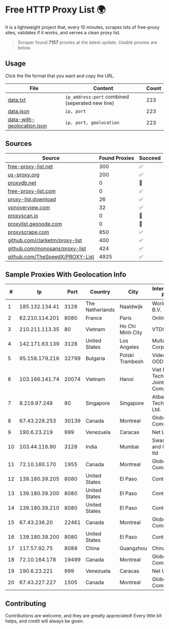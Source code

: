
# Free HTTP Proxy List 🌍

It is a lightweight project that, every 10 minutes, scrapes lots of free-proxy sites, validates if it works, and serves a clean proxy list.


> Scraper found **7157** proxies at the latest update. Usable proxies are below.

## Usage

Click the file format that you want and copy the URL.


|File|Content|Count|
|----|-------|-----|
|[data.txt](https://raw.githubusercontent.com/themiralay/Proxy-List-World/master/data.txt)|`ip_address:port` combined (seperated new line)|223|
|[data.json](https://raw.githubusercontent.com/themiralay/Proxy-List-World/master/data.json)|`ip, port`|223|
|[data-with-geolocation.json](https://raw.githubusercontent.com/themiralay/Proxy-List-World/master/data-with-geolocation.json)|`ip, port, geolocation`|223|

## Sources

|Source|Found Proxies|Succeed|
|------|-------------|-------|
|[free-proxy-list.net](https://free-proxy-list.net)|300|✅|
|[us-proxy.org](https://www.us-proxy.org)|200|✅|
|[proxydb.net](http://proxydb.net)|0|🚫|
|[free-proxy-list.com](https://free-proxy-list.com/?page=&port=&type%5B%5D=http&type%5B%5D=https&up_time=0&search=Search)|0|✅|
|[proxy-list.download](https://www.proxy-list.download/HTTP)|26|✅|
|[vpnoverview.com](https://vpnoverview.com/privacy/anonymous-browsing/free-proxy-servers)|32|✅|
|[proxyscan.io](https://www.proxyscan.io)|0|🚫|
|[proxylist.geonode.com](https://proxylist.geonode.com/api/proxy-list?limit=300&page=1&sort_by=lastChecked&sort_type=desc&protocols=http,https)|0|🚫|
|[proxyscrape.com](https://api.proxyscrape.com/v2/?request=displayproxies&protocol=http&timeout=10000&country=all&ssl=all&anonymity=all)|850|✅|
|[github.com/clarketm/proxy-list](https://raw.githubusercontent.com/clarketm/proxy-list/master/proxy-list-raw.txt)|400|✅|
|[github.com/monosans/proxy-list](https://raw.githubusercontent.com/monosans/proxy-list/main/proxies/http.txt)|424|✅|
|[github.com/TheSpeedX/PROXY-List](https://raw.githubusercontent.com/TheSpeedX/PROXY-List/master/http.txt)|4925|✅|


## Sample Proxies With Geolocation Info

|#|Ip|Port|Country|City|Internet Service Provider|
|-|--|----|-------|----|-------------------------|
|1|185.132.134.41|3128|The Netherlands|Naaldwijk|WorldStream B.V.|
|2|62.210.114.201|8080|France|Paris|Online SAS|
|3|210.211.113.35|80|Vietnam|Ho Chi Minh City|VTDC|
|4|142.171.63.139|3128|United States|Los Angeles|Multacom Corporation|
|5|95.158.179.216|32799|Bulgaria|Polski Trambesh|Videosat 21 Vek OOD|
|6|103.166.141.74|20074|Vietnam|Hanoi|Viet NAM Cloud Technology Joint Stock Company|
|7|8.219.97.248|80|Singapore|Singapore|Alibaba (US) Technology Co., Ltd.|
|8|67.43.228.253|30139|Canada|Montreal|GloboTech Communications|
|9|190.6.23.219|999|Venezuela|Caracas|Net Uno|
|10|103.44.116.90|3128|India|Mumbai|Swastik Internet and Cables pvt. ltd|
|11|72.10.160.170|1955|Canada|Montreal|GloboTech Communications|
|12|139.180.39.205|8080|United States|El Paso|Conterra|
|13|139.180.39.200|8080|United States|El Paso|Conterra|
|14|139.180.39.210|8080|United States|El Paso|Conterra|
|15|67.43.236.20|22461|Canada|Montreal|GloboTech Communications|
|16|139.180.39.200|8080|United States|El Paso|Conterra|
|17|117.57.92.75|8089|China|Guangzhou|Chinanet|
|18|72.10.164.178|19499|Canada|Montreal|GloboTech Communications|
|19|190.6.23.221|999|Venezuela|Caracas|Net Uno|
|20|67.43.227.227|1505|Canada|Montreal|GloboTech Communications|



## Contributing

Contributions are welcome, and they are greatly appreciated! Every
little bit helps, and credit will always be given.

